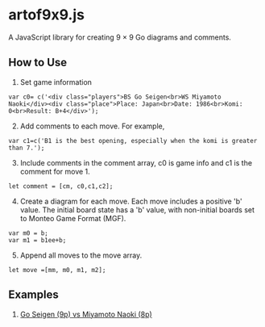 # artof9x9.js
A JavaScript library for creating 9 &times; 9 Go diagrams and comments.

## How to Use
1. Set game information
```
var c0= c('<div class="players">BS Go Seigen<br>WS Miyamoto Naoki</div><div class="place">Place: Japan<br>Date: 1986<br>Komi: 0<br>Result: B+4</div>');
```
2. Add comments to each move. For example,
```
var c1=c('B1 is the best opening, especially when the komi is greater than 7.');
```
3. Include comments in the comment array, c0 is game info and c1 is the comment for move 1.
```
let comment = [cm, c0,c1,c2];
```
4. Create a diagram for each move. Each move includes a positive 'b' value. The initial board state has a 'b' value, with non-initial boards set to Monteo Game Format (MGF).
```
var m0 = b;
var m1 = b1ee+b;
```
5. Append all moves to the move array.
```
let move =[mm, m0, m1, m2];
```
## Examples
1. [Go Seigen (9p) vs Miyamoto Naoki (8p)](https://kietpawpan.github.io/artof9x9/)
